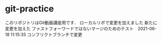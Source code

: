 # git-practice
このリポジトリはGit動画講座用です．
ローカルリポで変更を加えました
新たに変更を加えた
ファストフォーワードではないマージのためのテスト　2021-06-18 11:15:35
コンフリクトブランチで変更